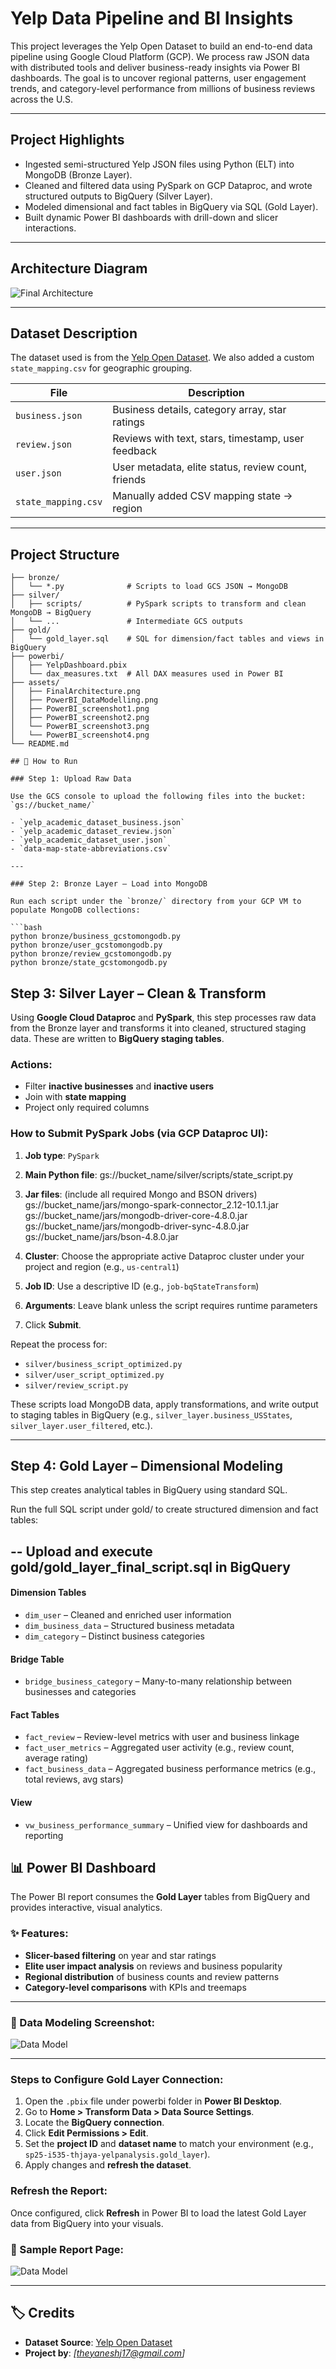 #  Yelp Data Pipeline and BI Insights

This project leverages the Yelp Open Dataset to build an end-to-end data pipeline using Google Cloud Platform (GCP). We process raw JSON data with distributed tools and deliver business-ready insights via Power BI dashboards. The goal is to uncover regional patterns, user engagement trends, and category-level performance from millions of business reviews across the U.S.

---

##  Project Highlights

- Ingested semi-structured Yelp JSON files using Python (ELT) into MongoDB (Bronze Layer).
- Cleaned and filtered data using PySpark on GCP Dataproc, and wrote structured outputs to BigQuery (Silver Layer).
- Modeled dimensional and fact tables in BigQuery via SQL (Gold Layer).
- Built dynamic Power BI dashboards with drill-down and slicer interactions.

---

##  Architecture Diagram

![Final Architecture](assets/FinalArchitecture.png)

---

##  Dataset Description

The dataset used is from the [Yelp Open Dataset](https://business.yelp.com/data/resources/open-dataset/). We also added a custom `state_mapping.csv` for geographic grouping.

| File                      | Description                                                  |
|---------------------------|--------------------------------------------------------------|
| `business.json`           | Business details, category array, star ratings               |
| `review.json`             | Reviews with text, stars, timestamp, user feedback           |
| `user.json`               | User metadata, elite status, review count, friends           |
| `state_mapping.csv`       | Manually added CSV mapping state → region                    |

---

##  Project Structure

```plaintext
├── bronze/
│   └── *.py              # Scripts to load GCS JSON → MongoDB
├── silver/
│   ├── scripts/          # PySpark scripts to transform and clean MongoDB → BigQuery
│   └── ...               # Intermediate GCS outputs
├── gold/
│   └── gold_layer.sql    # SQL for dimension/fact tables and views in BigQuery
├── powerbi/
│   ├── YelpDashboard.pbix
│   └── dax_measures.txt  # All DAX measures used in Power BI
├── assets/
│   ├── FinalArchitecture.png
│   ├── PowerBI_DataModelling.png
│   ├── PowerBI_screenshot1.png
│   ├── PowerBI_screenshot2.png
│   └── PowerBI_screenshot3.png
│   └── PowerBI_screenshot4.png
└── README.md            

## 🚦 How to Run

### Step 1: Upload Raw Data

Use the GCS console to upload the following files into the bucket:  
`gs://bucket_name/`

- `yelp_academic_dataset_business.json`
- `yelp_academic_dataset_review.json`
- `yelp_academic_dataset_user.json`
- `data-map-state-abbreviations.csv`

---

### Step 2: Bronze Layer – Load into MongoDB

Run each script under the `bronze/` directory from your GCP VM to populate MongoDB collections:

```bash
python bronze/business_gcstomongodb.py
python bronze/user_gcstomongodb.py
python bronze/review_gcstomongodb.py
python bronze/state_gcstomongodb.py
```


## Step 3: Silver Layer – Clean & Transform

Using **Google Cloud Dataproc** and **PySpark**, this step processes raw data from the Bronze layer and transforms it into cleaned, structured staging data. These are written to **BigQuery staging tables**.

###  Actions:
- Filter **inactive businesses** and **inactive users**
- Join with **state mapping**
- Project only required columns

### How to Submit PySpark Jobs (via GCP Dataproc UI):

1. **Job type**: `PySpark`
2. **Main Python file**:  gs://bucket_name/silver/scripts/state_script.py
3. **Jar files**: (include all required Mongo and BSON drivers)
gs://bucket_name/jars/mongo-spark-connector_2.12-10.1.1.jar
gs://bucket_name/jars/mongodb-driver-core-4.8.0.jar
gs://bucket_name/jars/mongodb-driver-sync-4.8.0.jar
gs://bucket_name/jars/bson-4.8.0.jar

4. **Cluster**: Choose the appropriate active Dataproc cluster under your project and region (e.g., `us-central1`)

5. **Job ID**: Use a descriptive ID (e.g., `job-bqStateTransform`)

6. **Arguments**: Leave blank unless the script requires runtime parameters

7. Click **Submit**.

Repeat the process for:
- `silver/business_script_optimized.py`
- `silver/user_script_optimized.py`
- `silver/review_script.py`

These scripts load MongoDB data, apply transformations, and write output to staging tables in BigQuery (e.g., `silver_layer.business_USStates`, `silver_layer.user_filtered`, etc.).

---

## Step 4: Gold Layer – Dimensional Modeling

This step creates analytical tables in BigQuery using standard SQL.

Run the full SQL script under gold/ to create structured dimension and fact tables:

-- Upload and execute gold/gold_layer_final_script.sql in BigQuery
---

####  Dimension Tables
- `dim_user` – Cleaned and enriched user information
- `dim_business_data` – Structured business metadata
- `dim_category` – Distinct business categories

####  Bridge Table
- `bridge_business_category` – Many-to-many relationship between businesses and categories

####  Fact Tables
- `fact_review` – Review-level metrics with user and business linkage
- `fact_user_metrics` – Aggregated user activity (e.g., review count, average rating)
- `fact_business_data` – Aggregated business performance metrics (e.g., total reviews, avg stars)

####  View
- `vw_business_performance_summary` – Unified view for dashboards and reporting

## 📊 Power BI Dashboard

The Power BI report consumes the **Gold Layer** tables from BigQuery and provides interactive, visual analytics.

### ✨ Features:
- **Slicer-based filtering** on year and star ratings
- **Elite user impact analysis** on reviews and business popularity
- **Regional distribution** of business counts and review patterns
- **Category-level comparisons** with KPIs and treemaps

---

### 🧩 Data Modeling Screenshot:
![Data Model](assets/PowerBI_DataModelling.png)

---

###  Steps to Configure Gold Layer Connection:

1. Open the `.pbix` file under powerbi folder in **Power BI Desktop**.
2. Go to **Home > Transform Data > Data Source Settings**.
3. Locate the **BigQuery connection**.
4. Click **Edit Permissions > Edit**.
5. Set the **project ID** and **dataset name** to match your environment (e.g., `sp25-i535-thjaya-yelpanalysis.gold_layer`).
6. Apply changes and **refresh the dataset**.

###  Refresh the Report:
Once configured, click **Refresh** in Power BI to load the latest Gold Layer data from BigQuery into your visuals.


### 📄 Sample Report Page:
![Data Model](assets/PowerBI_screenshot1.png)

---


## 🏷 Credits

- **Dataset Source**: [Yelp Open Dataset](https://www.yelp.com/dataset)
- **Project by**: *[theyaneshj17@gmail.com]*

